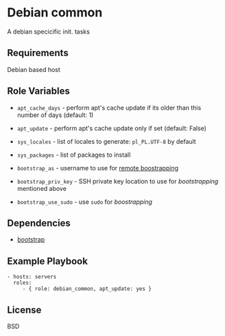 Debian common
=============

A debian specicific init. tasks

Requirements
------------

Debian based host

Role Variables
--------------

- `apt_cache_days` - perform apt's cache update if its older than this number of days (default: 1)
- `apt_update` - perform apt's cache update only if set (default: False)

- `sys_locales` - list of locales to generate: `pl_PL.UTF-8` by default
- `sys_packages` - list of packages to install
- `bootstrap_as` - username to use for [remote boostrapping](https://github.com/xkoralsky/ansible_bootstrap.git)
- `bootstrap_priv_key` - SSH private key location to use for *bootstrapping* mentioned above
- `bootstrap_use_sudo` - use `sudo` for *boostrapping*

Dependencies
------------

- [bootstrap](https://github.com/xkoralsky/ansible_bootstrap.git)

Example Playbook
----------------

    - hosts: servers
      roles:
         - { role: debian_common, apt_update: yes }

License
-------

BSD
